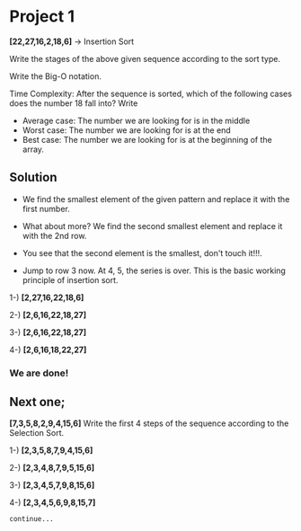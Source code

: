 # Project 1

**[22,27,16,2,18,6]** -> Insertion Sort

Write the stages of the above given sequence according to the sort type.

Write the Big-O notation.

Time Complexity: After the sequence is sorted, which of the following cases does the number 18 fall into? Write
* Average case: The number we are looking for is in the middle
* Worst case: The number we are looking for is at the end
* Best case: The number we are looking for is at the beginning of the array.


## Solution

* We find the smallest element of the given pattern and replace it with the first number. 

* What about more? We find the second smallest element and replace it with the 2nd row. 

* You see that the second element is the smallest, don't touch it!!!. 

* Jump to row 3 now. At 4, 5, the series is over. This is the basic working principle of insertion sort.

1-) **[2,27,16,22,18,6]** 

2-) **[2,6,16,22,18,27]**

3-) **[2,6,16,22,18,27]**

4-) **[2,6,16,18,22,27]** 

### We are done!

## Next one;

**[7,3,5,8,2,9,4,15,6]** Write the first 4 steps of the sequence according to the Selection Sort.

1-) **[2,3,5,8,7,9,4,15,6]**

2-) **[2,3,4,8,7,9,5,15,6]**

3-) **[2,3,4,5,7,9,8,15,6]**

4-) **[2,3,4,5,6,9,8,15,7]**

```
continue...
